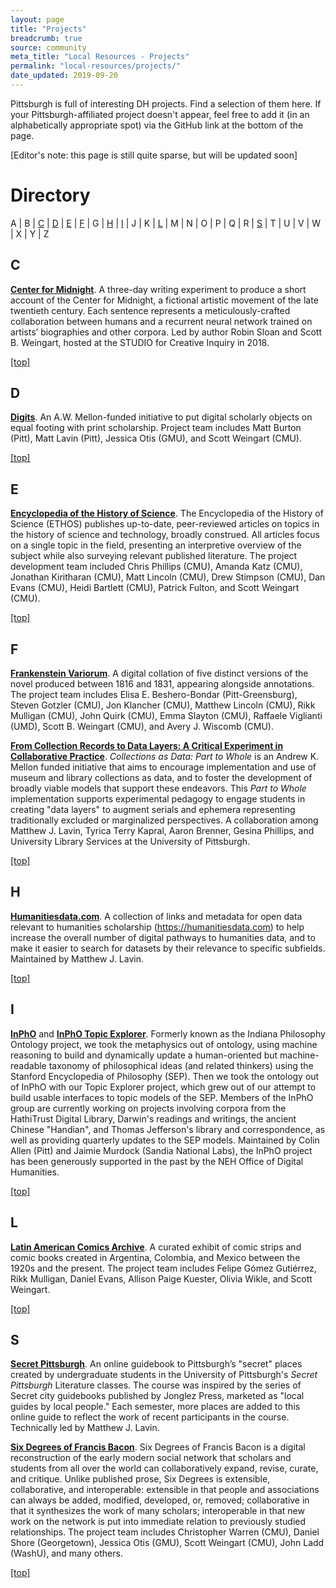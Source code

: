 ```yaml
---
layout: page
title: "Projects"
breadcrumb: true
source: community
meta_title: "Local Resources - Projects"
permalink: "local-resources/projects/"
date_updated: 2019-09-20
---
```

Pittsburgh is full of interesting DH projects. Find a selection of them here. If your Pittsburgh-affiliated project doesn't appear, feel free to add it (in an alphabetically appropriate spot) via the GitHub link at the bottom of the page.

\[Editor's note: this page is still quite sparse, but will be updated soon\]

# Directory
A | B | [C](c#) | [D](#d) | [E](#e) | [F](#f) | G | [H](#h) | [I](#i) | J | K | [L](#l) | M | N | O | P | Q | R | [S](#s) | T | U | V | W | X | Y | Z

## C

[**Center for Midnight**](https://www.robinsloan.com/center-for-midnight/). A three-day writing experiment to produce a short account of the Center for Midnight, a fictional artistic movement of the late twentieth century. Each sentence represents a meticulously-crafted collaboration between humans and a recurrent neural network trained on artists’ biographies and other corpora. Led by author Robin Sloan and Scott B. Weingart, hosted at the STUDIO for Creative Inquiry in 2018.

[[top]](#directory)

## D

[**Digits**](https://digits.pub/about/). An A.W. Mellon-funded initiative to put digital scholarly objects on equal footing with print scholarship. Project team includes Matt Burton (Pitt), Matt Lavin (Pitt), Jessica Otis (GMU), and Scott Weingart (CMU).

[[top]](#directory)

## E

[**Encyclopedia of the History of Science**](https://histofsci.org). The Encyclopedia of the History of Science (ETHOS) publishes up-to-date, peer-reviewed articles on topics in the history of science and technology, broadly construed. All articles focus on a single topic in the field, presenting an interpretive overview of the subject while also surveying relevant published literature. The project development team included Chris Phillips (CMU), Amanda Katz (CMU), Jonathan Kiritharan (CMU), Matt Lincoln (CMU), Drew Stimpson (CMU), Dan Evans (CMU), Heidi Bartlett (CMU), Patrick Fulton, and Scott Weingart (CMU).

[[top]](#directory)

## F

[**Frankenstein Variorum**](https://pghfrankenstein.github.io/Pittsburgh_Frankenstein/). A digital collation of five distinct versions of the novel produced between 1816 and 1831, appearing alongside annotations. The project team includes Elisa E. Beshero-Bondar (Pitt-Greensburg), Steven Gotzler (CMU), Jon Klancher (CMU), Matthew Lincoln (CMU), Rikk Mulligan (CMU), John Quirk (CMU), Emma Slayton (CMU), Raffaele Viglianti (UMD), Scott B. Weingart (CMU), and Avery J. Wiscomb (CMU).

[**From Collection Records to Data Layers: A Critical Experiment in Collaborative Practice**](https://cadatpitt.github.io/). _Collections as Data: Part to Whole_ is an Andrew K. Mellon funded initiative that aims to encourage implementation and use of museum and library collections as data, and to foster the development of broadly viable models that support these endeavors. This _Part to Whole_ implementation supports experimental pedagogy to engage students in creating "data layers" to augment serials and ephemera representing traditionally excluded or marginalized perspectives. A collaboration among Matthew J. Lavin, Tyrica Terry Kapral, Aaron Brenner, Gesina Phillips, and University Library Services at the University of Pittsburgh.

[[top]](#directory)

## H

[**Humanitiesdata.com**](https://humanitiesdata.com). A collection of links and metadata for open data relevant to humanities scholarship (https://humanitiesdata.com) to help increase the overall number of digital pathways to humanities data, and to make it easier to search for datasets by their relevance to specific subfields. Maintained by Matthew J. Lavin.

[[top]](#directory)

## I
[**InPhO**](https://inphoproject.org) and [**InPhO Topic Explorer**](https://hypershelf.org). Formerly known as the Indiana Philosophy Ontology project, we took the metaphysics out of ontology, using machine reasoning to build and dynamically update a human-oriented but machine-readable taxonomy of philosophical ideas (and related thinkers) using the Stanford Encyclopedia of Philosophy (SEP). Then we took the ontology out of InPhO with our Topic Explorer project, which grew out of our attempt to build usable interfaces to topic models of the SEP. Members of the InPhO group are currently working on projects involving corpora from the HathiTrust Digital Library, Darwin's readings and writings, the ancient Chinese "Handian", and Thomas Jefferson's library and correspondence, as well as providing quarterly updates to the SEP models. Maintained by Colin Allen (Pitt) and Jaimie Murdock (Sandia National Labs), the InPhO project has been generously supported in the past by the NEH Office of Digital Humanities.

[[top]](#directory)

## L

[**Latin American Comics Archive**](http://mlrcdev.hss.cmu.edu/omeka/). A curated exhibit of comic strips and comic books created in Argentina, Colombia, and Mexico between the 1920s and the present. The project team includes Felipe Gómez Gutiérrez, Rikk Mulligan, Daniel Evans, Allison Paige Kuester, Olivia Wikle, and Scott Weingart. 

[[top]](#directory)

## S

[**Secret Pittsburgh**](https://secretpittsburgh.org). An online guidebook to Pittsburgh’s "secret" places created by undergraduate students in the University of Pittsburgh's _Secret Pittsburgh_ Literature classes. The course was inspired by the series of Secret city guidebooks published by Jonglez Press, marketed as "local guides by local people." Each semester, more places are added to this online guide to reflect the work of recent participants in the course. Technically led by Matthew J. Lavin.

[**Six Degrees of Francis Bacon**](http://sixdegreesoffrancisbacon.com). Six Degrees of Francis Bacon is a digital reconstruction of the early modern social network that scholars and students from all over the world can collaboratively expand, revise, curate, and critique. Unlike published prose, Six Degrees is extensible, collaborative, and interoperable: extensible in that people and associations can always be added, modified, developed, or, removed; collaborative in that it synthesizes the work of many scholars; interoperable in that new work on the network is put into immediate relation to previously studied relationships. The project team includes Christopher Warren (CMU), Daniel Shore (Georgetown), Jessica Otis (GMU), Scott Weingart (CMU), John Ladd (WashU), and many others.

[[top]](#directory)
